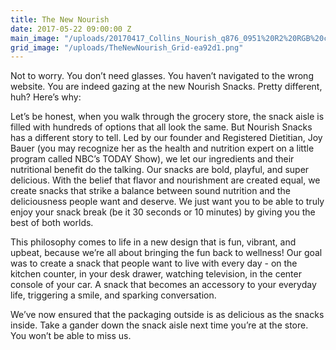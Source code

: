 ```yaml
---
title: The New Nourish
date: 2017-05-22 09:00:00 Z
main_image: "/uploads/20170417_Collins_Nourish_q876_0951%20R2%20RGB%20copy.jpg"
grid_image: "/uploads/TheNewNourish_Grid-ea92d1.png"
---
```


Not to worry. You don’t need glasses. You haven’t navigated to the wrong website. You are indeed gazing at the new Nourish Snacks. Pretty different, huh? Here’s why:

Let’s be honest, when you walk through the grocery store, the snack aisle is filled with hundreds of options that all look the same. But Nourish Snacks has a different story to tell. Led by our founder and Registered Dietitian, Joy Bauer (you may recognize her as the health and nutrition expert on a little program called NBC’s TODAY Show), we let our ingredients and their nutritional benefit do the talking. Our snacks are bold, playful, and super delicious. With the belief that flavor and nourishment are created equal, we create snacks that strike a balance between sound nutrition and the deliciousness people want and deserve. We just want you to be able to truly enjoy your snack break (be it 30 seconds or 10 minutes) by giving you the best of both worlds.

This philosophy comes to life in a new design that is fun, vibrant, and upbeat, because we’re all about bringing the fun back to wellness! Our goal was to create a snack that people want to live with every day - on the kitchen counter, in your desk drawer, watching television, in the center console of your car. A snack that becomes an accessory to your everyday life, triggering a smile, and sparking conversation.

We’ve now ensured that the packaging outside is as delicious as the snacks inside. Take a gander down the snack aisle next time you’re at the store. You won’t be able to miss us. 
